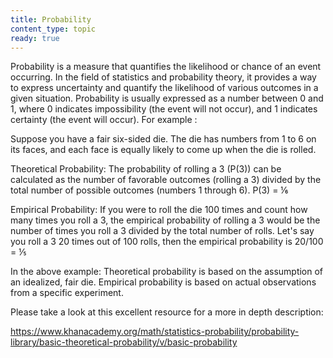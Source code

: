 ```yaml
---
title: Probability
content_type: topic
ready: true
---
```


Probability is a measure that quantifies the likelihood or chance of an event occurring. In the field of statistics and probability theory, it provides a way to express uncertainty and quantify the likelihood of various outcomes in a given situation. Probability is usually expressed as a number between 0 and 1, where 0 indicates impossibility (the event will not occur), and 1 indicates certainty (the event will occur). For example :

Suppose you have a fair six-sided die. The die has numbers from 1 to 6 on its faces, and each face is equally likely to come up when the die is rolled.

Theoretical Probability:
The probability of rolling a 3 (P(3)) can be calculated as the number of favorable outcomes (rolling a 3) divided by the total number of possible outcomes (numbers 1 through 6).
P(3) = ⅙

Empirical Probability:
If you were to roll the die 100 times and count how many times you roll a 3, the empirical probability of rolling a 3 would be the number of times you roll a 3 divided by the total number of rolls.
Let's say you roll a 3 20 times out of 100 rolls, then the empirical probability is 20/100 = ⅕

In the above example:
Theoretical probability is based on the assumption of an idealized, fair die.
Empirical probability is based on actual observations from a specific experiment.

Please take a look at this excellent resource for a more in depth description:

https://www.khanacademy.org/math/statistics-probability/probability-library/basic-theoretical-probability/v/basic-probability